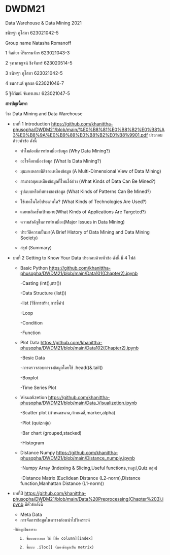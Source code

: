 # DWDM21
Data Warehouse & Data Mining 2021

ขนิษฐา ภูโสภา 623021042-5

Group name Natasha Romanoff

1 จิตติยา ศิริธรรมจักร 623021043-3

2 จุฑากาญจน์ ชิงจันทร์ 623020514-5

3 ขนิษฐา ภูโสภา 623021042-5

4 ชนกานต์ พูลผล 623021046-7

5 ฐิติวัฒน์ จันทรเสนา 623021047-5

**สารบัญเนื้อหา**

วิชา Data Mining and Data Warehouse

* บทที่ 1  Introduction  https://github.com/khanittha-phusopha/DWDM21/blob/main/%E0%B8%81%E0%B8%B2%E0%B8%A3%E0%B8%9A%E0%B9%89%E0%B8%B2%E0%B8%9901.pdf ประกอบด้วยหัวข้อ ดังนี้

   * ทำไมต้องมีการทำเหมืองข้อมูล (Why Data Mining?)

   * อะไรคือเหมืองข้อมูล (What Is Data Mining?)

   * มุมมองหลายมิติของเหมืองข้อมูล (A Multi-Dimensional View of Data Mining)

   * สามารถขุดเเหมืองข้อมูลที่ไหนได้บ้าง (What Kinds of Data Can Be Mined?)

   * รูปแบบหรือทิศทางของข้อมูล (What Kinds of Patterns Can Be Mined?)

   * ใช้เทคโนโลยีประเภทใด? (What Kinds of Technologies Are Used?)

   * แอพพลิเคชั่นเป้าหมาย(What Kinds of Applications Are Targeted?)

   * ความสำคัญในการทำเหมือง(Major Issues in Data Mining)

   * ประวัติความเป็นมา(A Brief History of Data Mining and Data Mining Society)

   * สรุป (Summary)

* บทที่ 2 Getting to Know Your Data ประกอบด้วยหัวข้อ ดังนี้ มี 4 ไฟล์ 
   * Basic Python https://github.com/khanittha-phusopha/DWDM21/blob/main/Data101(Chapter2).ipynb
   
      -Casting (int(),str())
    
      -Data Structure (list())
    
      -list (วิธีการสร้าง,การชี้ค่า)
    
      -Loop
    
      -Condition
    
      -Function
    
    * Plot Data  https://github.com/khanittha-phusopha/DWDM21/blob/main/Data102(Chapter2).ipynb
    
      -Besic Data
 
      -การตรวจสอบตารางข้อมูลโดยใช้ .head()&.tail()
 
      -Boxplot
 
      -Time Series Plot
 
    * Visualizetion https://github.com/khanittha-phusopha/DWDM21/blob/main/Data_Visualizetion.ipynb
    
      -Scatter plot (กำหนดขนาด,กำหนดสี,marker,alpha)

      -Plot (quizกลุ่ม)
  
      -Bar chart (grouped,stacked)

      -Histogram
      
    * Distance Numpy https://github.com/khanittha-phusopha/DWDM21/blob/main/Distance_numply.ipynb
   
      -Numpy Array (Indexing & Slicing,Useful functions,วนลูป,Quiz กลุ่ม)
     
      -Distance Matrix (Euclidean Distance (L2-norm),Distance function,Manhattan Distance (L1-norm))  
      
* บทที่3 https://github.com/khanittha-phusopha/DWDM21/blob/main/Data%20Preprocessing(Chapter%203).ipynb  มีหัวข้อดังนี้
     * Meta Data 
     * การจัดการข้อมูลในตารางก่อนนำไปวิเคราะห์
          
      -ชี้ข้อมูลในตาราง
             
         1. ชี้แบบธรรมดา ใช้ [ชื่อ column][index]
             
         2. ชี้แบบ .iloc[] (มองข้อมูลเป็น metrix)
      
    

